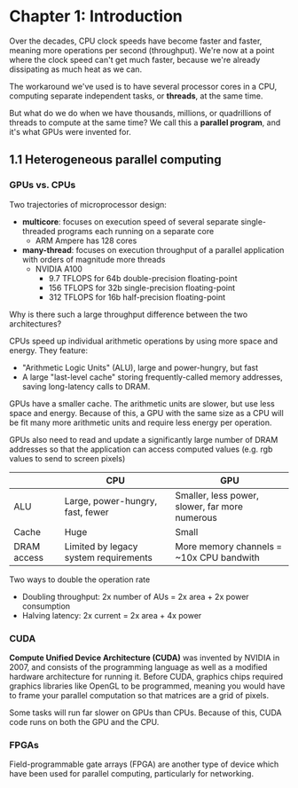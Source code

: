 # Chapter 1: Introduction
Over the decades, CPU clock speeds have become faster and faster, meaning more operations per second (throughput). We're now at a point where the clock speed can't get much faster, because we're already dissipating as much heat as we can.

The workaround we've used is to have several processor cores in a CPU, computing separate independent tasks, or **threads**, at the same time.

But what do we do when we have thousands, millions, or quadrillions of threads to compute at the same time? We call this a **parallel program**, and it's what GPUs were invented for.

## 1.1 Heterogeneous parallel computing

### GPUs vs. CPUs
Two trajectories of microprocessor design:
- **multicore**: focuses on execution speed of several separate single-threaded programs each running on a separate core
    - ARM Ampere has 128 cores
- **many-thread**: focuses on execution throughput of a parallel application with orders of magnitude more threads
    - NVIDIA A100
        - 9.7 TFLOPS for 64b double-precision floating-point
        - 156 TFLOPS for 32b single-precision floating-point
        - 312 TFLOPS for 16b half-precision floating-point

Why is there such a large throughput difference between the two architectures?

CPUs speed up individual arithmetic operations by using more space and energy. They feature:
- "Arithmetic Logic Units" (ALU), large and power-hungry, but fast
- A large "last-level cache" storing frequently-called memory addresses, saving long-latency calls to DRAM.

GPUs have a smaller cache. The arithmetic units are slower, but use less space and energy. Because of this, a GPU with the same size as a CPU will be fit many more arithmetic units and require less energy per operation.

GPUs also need to read and update a significantly large number of DRAM addresses so that the application can access computed values (e.g. rgb values to send to screen pixels)

|             | CPU                           | GPU                           |
|-------------|-------------------------------|-------------------------------|
| ALU         | Large, power-hungry, fast, fewer | Smaller, less power, slower, far more numerous |
| Cache       | Huge                          | Small                         |
| DRAM access | Limited by legacy system requirements | More memory channels = ~10x CPU bandwith     |

Two ways to double the operation rate
- Doubling throughput: 2x number of AUs = 2x area + 2x power consumption
- Halving latency: 2x current = 2x area + 4x power

### CUDA
**Compute Unified Device Architecture (CUDA)** was invented by NVIDIA in 2007, and consists of the programming language as well as a modified hardware architecture for running it. Before CUDA, graphics chips required graphics libraries like OpenGL to be programmed, meaning you would have to frame your parallel computation so that matrices are a grid of pixels.

Some tasks will run far slower on GPUs than CPUs. Because of this, CUDA code runs on both the GPU and the CPU.

### FPGAs
Field-programmable gate arrays (FPGA) are another type of device which have been used for parallel computing, particularly for networking.
